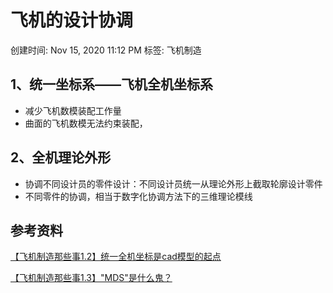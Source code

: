 # 飞机的设计协调

创建时间: Nov 15, 2020 11:12 PM
标签: 飞机制造

## 1、统一坐标系——飞机全机坐标系

- 减少飞机数模装配工作量
- 曲面的飞机数模无法约束装配，

## 2、全机理论外形

- 协调不同设计员的零件设计：不同设计员统一从理论外形上截取轮廓设计零件
- 不同零件的协调，相当于数字化协调方法下的三维理论模线

## 参考资料

[【飞机制造那些事1.2】统一全机坐标是cad模型的起点](https://zhuanlan.zhihu.com/p/36860416)

[【飞机制造那些事1.3】"MDS"是什么鬼？](https://zhuanlan.zhihu.com/p/37142167)